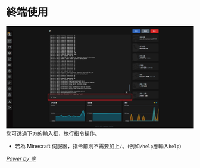 # 終端使用

![img](/img/1.png)
您可透過下方的輸入框，執行指令操作。
- 若為 Minecraft 伺服器，指令前則不需要加上`/`。(例如`/help`應輸入`help`)


*[Power by 亨](https://github.com/HansHans135)*